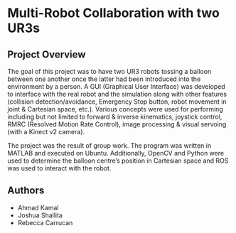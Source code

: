 # Multi-Robot Collaboration with two UR3s
## Project Overview
The goal of this project was to have two UR3 robots tossing a balloon between one another once the latter had been introduced into the environment by a person. A GUI (Graphical User Interface) was developed to interface with the real robot and the simulation along with other features (collision detection/avoidance, Emergency Stop button, robot movement in joint & Cartesian space, etc.). Various concepts were used for performing including but not limited to forward & inverse kinematics, joystick control, RMRC (Resolved Motion Rate Control), image processing & visual servoing (with a Kinect v2 camera).

The project was the result of group work. The program was written in MATLAB and executed on Ubuntu. Additionally, OpenCV and Python were used to determine the balloon centre’s position in Cartesian space and ROS was used to interact with the robot.

## Authors
- Ahmad Kamal
- Joshua Shallita
- Rebecca Carrucan
